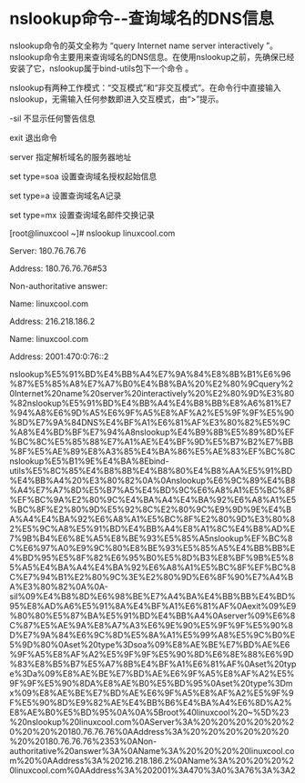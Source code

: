 # nslookup命令--查询域名的DNS信息

nslookup命令的英文全称为 “query Internet name server interactively ”。nslookup命令主要用来查询域名的DNS信息。在使用nslookup之前，先确保已经安装了它，nslookup属于bind-utils包下一个命令 。

nslookup有两种工作模式：“交互模式”和“非交互模式”。在命令行中直接输入nslookup，无需输入任何参数即进入交互模式，由“>”提示。

-sil 不显示任何警告信息

exit 退出命令

server 指定解析域名的服务器地址

set type=soa 设置查询域名授权起始信息

set type=a 设置查询域名A记录

set type=mx 设置查询域名邮件交换记录

[root@linuxcool ~]# nslookup linuxcool.com

Server: 180.76.76.76

Address: 180.76.76.76#53

Non-authoritative answer:

Name: linuxcool.com

Address: 216.218.186.2

Name: linuxcool.com

Address: 2001:470:0:76::2

nslookup%E5%91%BD%E4%BB%A4%E7%9A%84%E8%8B%B1%E6%96%87%E5%85%A8%E7%A7%B0%E4%B8%BA%20%E2%80%9Cquery%20Internet%20name%20server%20interactively%20%E2%80%9D%E3%80%82nslookup%E5%91%BD%E4%BB%A4%E4%B8%BB%E8%A6%81%E7%94%A8%E6%9D%A5%E6%9F%A5%E8%AF%A2%E5%9F%9F%E5%90%8D%E7%9A%84DNS%E4%BF%A1%E6%81%AF%E3%80%82%E5%9C%A8%E4%BD%BF%E7%94%A8nslookup%E4%B9%8B%E5%89%8D%EF%BC%8C%E5%85%88%E7%A1%AE%E4%BF%9D%E5%B7%B2%E7%BB%8F%E5%AE%89%E8%A3%85%E4%BA%86%E5%AE%83%EF%BC%8Cnslookup%E5%B1%9E%E4%BA%8Ebind-utils%E5%8C%85%E4%B8%8B%E4%B8%80%E4%B8%AA%E5%91%BD%E4%BB%A4%20%E3%80%82%0A%0Anslookup%E6%9C%89%E4%B8%A4%E7%A7%8D%E5%B7%A5%E4%BD%9C%E6%A8%A1%E5%BC%8F%EF%BC%9A%E2%80%9C%E4%BA%A4%E4%BA%92%E6%A8%A1%E5%BC%8F%E2%80%9D%E5%92%8C%E2%80%9C%E9%9D%9E%E4%BA%A4%E4%BA%92%E6%A8%A1%E5%BC%8F%E2%80%9D%E3%80%82%E5%9C%A8%E5%91%BD%E4%BB%A4%E8%A1%8C%E4%B8%AD%E7%9B%B4%E6%8E%A5%E8%BE%93%E5%85%A5nslookup%EF%BC%8C%E6%97%A0%E9%9C%80%E8%BE%93%E5%85%A5%E4%BB%BB%E4%BD%95%E5%8F%82%E6%95%B0%E5%8D%B3%E8%BF%9B%E5%85%A5%E4%BA%A4%E4%BA%92%E6%A8%A1%E5%BC%8F%EF%BC%8C%E7%94%B1%E2%80%9C%3E%E2%80%9D%E6%8F%90%E7%A4%BA%E3%80%82%0A%0A-sil%09%E4%B8%8D%E6%98%BE%E7%A4%BA%E4%BB%BB%E4%BD%95%E8%AD%A6%E5%91%8A%E4%BF%A1%E6%81%AF%0Aexit%09%E9%80%80%E5%87%BA%E5%91%BD%E4%BB%A4%0Aserver%09%E6%8C%87%E5%AE%9A%E8%A7%A3%E6%9E%90%E5%9F%9F%E5%90%8D%E7%9A%84%E6%9C%8D%E5%8A%A1%E5%99%A8%E5%9C%B0%E5%9D%80%0Aset%20type%3Dsoa%09%E8%AE%BE%E7%BD%AE%E6%9F%A5%E8%AF%A2%E5%9F%9F%E5%90%8D%E6%8E%88%E6%9D%83%E8%B5%B7%E5%A7%8B%E4%BF%A1%E6%81%AF%0Aset%20type%3Da%09%E8%AE%BE%E7%BD%AE%E6%9F%A5%E8%AF%A2%E5%9F%9F%E5%90%8DA%E8%AE%B0%E5%BD%95%0Aset%20type%3Dmx%09%E8%AE%BE%E7%BD%AE%E6%9F%A5%E8%AF%A2%E5%9F%9F%E5%90%8D%E9%82%AE%E4%BB%B6%E4%BA%A4%E6%8D%A2%E8%AE%B0%E5%BD%95%0A%0A%5Broot%40linuxcool%20~%5D%23%20nslookup%20linuxcool.com%0AServer%3A%20%20%20%20%20%20%20%20%20180.76.76.76%0AAddress%3A%20%20%20%20%20%20%20%20180.76.76.76%2353%0ANon-authoritative%20answer%3A%0AName%3A%20%20%20%20linuxcool.com%20%0AAddress%3A%20216.218.186.2%0AName%3A%20%20%20%20linuxcool.com%0AAddress%3A%202001%3A470%3A0%3A76%3A%3A2
